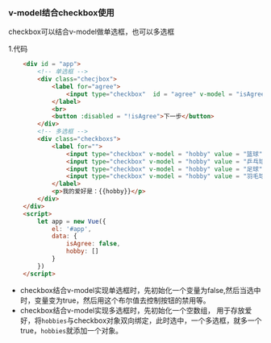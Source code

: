 ### v-model结合checkbox使用

 checkbox可以结合v-model做单选框，也可以多选框

1.代码

```html
    <div id = "app">
        <!-- 单选框 -->
        <div class="checjbox">
            <label for="agree">
                <input type="checkbox"  id = "agree" v-model = "isAgree">同意协议
            </label>
            <br>
            <button :disabled = "!isAgree">下一步</button>
        </div>
        <!-- 多选框 -->
        <div class="checkboxs">
            <label for="">
                <input type="checkbox" v-model = "hobby" value = "篮球">篮球
                <input type="checkbox" v-model = "hobby" value = "乒乓球">乒乓球
                <input type="checkbox" v-model = "hobby" value = "足球">足球
                <input type="checkbox" v-model = "hobby" value = "羽毛球">羽毛球
            </label>
            <p>我的爱好是：{{hobby}}</p>
        </div>
    </div>
    <script>
        let app = new Vue({
            el: '#app',
            data: {
                isAgree: false,
                hobby: []
            }
        })
    </script>

```

- checkbox结合v-model实现单选框时，先初始化一个变量为false,然后当选中时，变量变为true，然后用这个布尔值去控制按钮的禁用等。
- checkbox结合v-model实现多选框时，先初始化一个空数组， 用于存放爱好，将`hobbies`与checkbox对象双向绑定，此时选中，一个多选框，就多一个true，`hobbies`就添加一个对象。 

